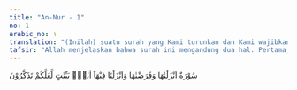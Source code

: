 ```yaml
---
title: "An-Nur - 1"
no: 1
arabic_no: ١
translation: "(Inilah) suatu surah yang Kami turunkan dan Kami wajibkan (menjalankan hukum-hukum)nya, dan Kami turunkan di dalamnya tanda-tanda (kebesaran Allah) yang jelas, agar kamu ingat."
tafsir: "Allah menjelaskan bahwa surah ini mengandung dua hal. Pertama, hukum-hukum yang wajib dipatuhi seperti yang akan disampaikan dalam ayat-ayat berikutnya mengenai zina, menuduh perempuan berzina, dan sebagainya. Hukum-hukum itu, bila dipikirkan oleh manusia dengan pikiran yang obyektif, pasti akan diakui bahwa ketentuan-ketentuan itu benar dan berasal dari Allah bukan buatan manusia. Semua itu diturunkan untuk ditaati dan dijalankan dalam kehidupan. Kedua, bukti-bukti nyata yang menunjuk-kan kekuasaan dan keesaan Allah di dunia ini."
---
```


سُوْرَةٌ اَنْزَلْنٰهَا وَفَرَضْنٰهَا وَاَنْزَلْنَا فِيْهَآ اٰيٰتٍۢ بَيِّنٰتٍ لَّعَلَّكُمْ تَذَكَّرُوْنَ
